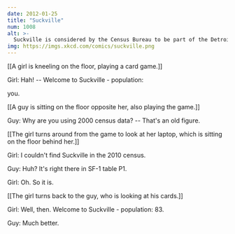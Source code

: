 ```yaml
---
date: 2012-01-25
title: "Suckville"
num: 1008
alt: >-
  Suckville is considered by the Census Bureau to be part of the Detroit metropolitan statistical area, despite not being located anywhere near Detroit.
img: https://imgs.xkcd.com/comics/suckville.png
---
```

[[A girl is kneeling on the floor, playing a card game.]]

Girl: Hah! -- Welcome to Suckville - population: 

you.

[[A guy is sitting on the floor opposite her, also playing the game.]]

Guy: Why are you using 2000 census data? -- That's an old figure.

[[The girl turns around from the game to look at her laptop, which is sitting on the floor behind her.]]

Girl: I couldn't find Suckville in the 2010 census.

Guy: Huh? It's right there in SF-1 table P1.

Girl: Oh. So it is.

[[The girl turns back to the guy, who is looking at his cards.]]

Girl: Well, then. Welcome to Suckville - population: 83.

Guy: Much better.


